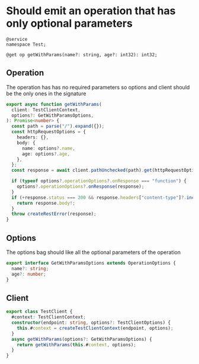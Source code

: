 # Should emit an operation that has only optional parameters

```tsp
@service
namespace Test;

@get op getWithParams(name?: string, age?: int32): int32;
```

## Operation

The operation has has no required parameters so options and client should be the only ones in the signature

```ts src/api/testClientOperations.ts function getWithParams
export async function getWithParams(
  client: TestClientContext,
  options?: GetWithParamsOptions,
): Promise<number> {
  const path = parse("/").expand({});
  const httpRequestOptions = {
    headers: {},
    body: {
      name: options?.name,
      age: options?.age,
    },
  };
  const response = await client.pathUnchecked(path).get(httpRequestOptions);

  if (typeof options?.operationOptions?.onResponse === "function") {
    options?.operationOptions?.onResponse(response);
  }
  if (+response.status === 200 && response.headers["content-type"]?.includes("application/json")) {
    return response.body!;
  }
  throw createRestError(response);
}
```

## Options

The options bag should like all the optional parameters of the operation

```ts src/api/testClientOperations.ts interface GetWithParamsOptions
export interface GetWithParamsOptions extends OperationOptions {
  name?: string;
  age?: number;
}
```

## Client

```ts src/testClient.ts class TestClient
export class TestClient {
  #context: TestClientContext;
  constructor(endpoint: string, options?: TestClientOptions) {
    this.#context = createTestClientContext(endpoint, options);
  }
  async getWithParams(options?: GetWithParamsOptions) {
    return getWithParams(this.#context, options);
  }
}
```
